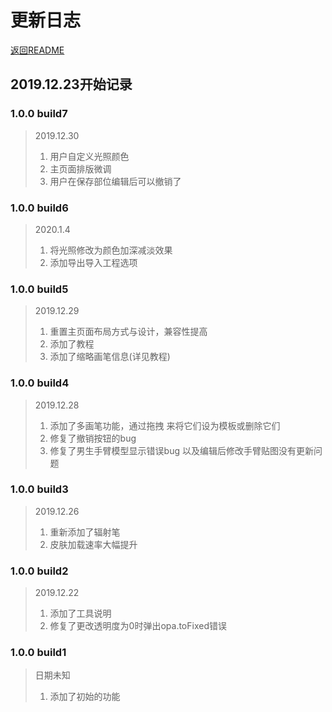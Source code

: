 <h1>更新日志</h1>
<a href="README.md">返回README</a>
<h2>2019.12.23开始记录</h2>

<h3>1.0.0 build7</h3>
<blockquote>
2019.12.30
<ol>
<li>用户自定义光照颜色</li>
<li>主页面排版微调</li>
<li>用户在保存部位编辑后可以撤销了</li>
</ol>
</blockquote>

<h3>1.0.0 build6</h3>
<blockquote>
2020.1.4
<ol>
<li>将光照修改为颜色加深减淡效果</li>
<li>添加导出导入工程选项</li>
</ol>
</blockquote>

<h3>1.0.0 build5</h3>
<blockquote>
2019.12.29
<ol>
<li>重置主页面布局方式与设计，兼容性提高</li>
<li>添加了教程</li>
<li>添加了缩略画笔信息(详见教程)</li>
</ol>
</blockquote>

<h3>1.0.0 build4</h3>
<blockquote>
2019.12.28
<ol>
<li>添加了多画笔功能，通过拖拽
来将它们设为模板或删除它们</li>
<li>修复了撤销按钮的bug</li>
<li>修复了男生手臂模型显示错误bug
以及编辑后修改手臂贴图没有更新问题</li>
</ol>
</blockquote>

<h3>1.0.0 build3</h3>
<blockquote>
2019.12.26
<ol>
<li>重新添加了辐射笔</li>
<li>皮肤加载速率大幅提升</li>
</ol>
</blockquote>

<h3>1.0.0 build2</h3>
<blockquote>
2019.12.22
<ol>
<li>添加了工具说明</li>
<li>修复了更改透明度为0时弹出opa.toFixed错误</li>
</ol>
</blockquote>

<h3>1.0.0 build1</h3>
<blockquote>
日期未知
<ol>
<li>添加了初始的功能</li>
</ol>
</blockquote>
